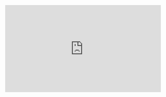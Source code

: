 <div style="position: relative; padding-bottom: 56.22254758418741%; height: 0;"><iframe src="https://www.loom.com/embed/2f0127fd757b4cf997daa6fdd0084c62?sid=0af83137-8036-40e6-80e0-be939dc7bf75" frameborder="0" webkitallowfullscreen mozallowfullscreen allowfullscreen style="position: absolute; top: 0; left: 0; width: 100%; height: 100%;"></iframe></div>